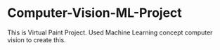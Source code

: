 # Computer-Vision-ML-Project
This is Virtual Paint Project. Used Machine Learning concept computer vision to create this.
